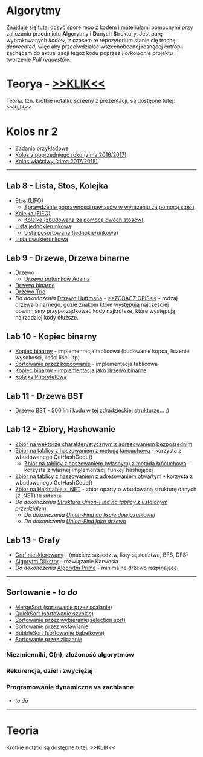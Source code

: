 # Algorytmy
Znajduje się tutaj dosyć spore repo z kodem i materiałami pomocnymi przy zaliczaniu przedmiotu **A**lgorytmy **i** **D**anych **S**truktury. Jest parę wybrakowanych *kodów*, z czasem te repozytorium stanie się trochę *deprecated*, więc aby przeciwdziałać wszechobecnej rosnącej entropii zachęcam do aktualizacji tegoż kodu poprzez *Forkowanie* projektu i tworzenie *Pull requestów*.

# **Teorya** - [>>KLIK<<](TEORYA.md)
Teoria, tzn. krótkie notatki, screeny z prezentacji, są dostępne tutej: [>>KLIK<<](TEORYA.md)

# **Kolos nr 2**
- [Zadania przykładowe](Kolos2_PrzykladoweZadania/)
- [Kolos z poprzedniego roku (zima 2016/2017)](Kolos2_ZPoprzedniegoRoku/)
- [Kolos właściwy (zima 2017/2018)](Kolos2_2018/)

______

## Lab 8 - Lista, Stos, Kolejka
- [Stos (LIFO)](StosLIFO/Program.cs)
    - [Sprawdzenie poprawności nawiasów w wyrażeniu za pomocą stosu](Stos-SprawdzeniePoprawnosciNawiasow/Program.cs)
- [Kolejka (FIFO)](KolejkaFIFO/Program.cs)
    - [Kolejka (zbudowana za pomocą dwóch stosów)](KolejkaNaDwaStosy/Program.cs)
- [Lista jednokierunkowa](ListaJednokierunkowa/Program.cs)
    - [Lista posortowana (jednokierunkowa)](ListaPosortowana/Program.cs)
- [Lista dwukierunkowa](ListaDwukierunkowa/Program.cs)


## Lab 9 - Drzewa, Drzewa binarne
- [Drzewo](Drzewo/Program.cs)
    - [Drzewo potomków Adama](DrzewoPotomkowAdama/Program.cs)
- [Drzewo binarne](DrzewoBinarne/Program.cs)
- [Drzewo Trie](DrzewoTrie/Program.cs)
- *Do dokończenia* [Drzewo Huffmana](DrzewoHuffmana/Program.cs) - [>>ZOBACZ OPIS<<](DrzewoHuffmana/README.md) - rodzaj drzewa binarnego, gdzie znakom które występują najczęściej powinniśmy przyporządkować kody najkrótsze, które występują najrzadziej kody dłuższe.


## Lab 10 - Kopiec binarny
- [Kopiec binarny](KopiecBinarny/Program.cs) - implementacja tablicowa (budowanie kopca, liczenie wysokości, ilości liści, itp)
- [Sortowanie przez kopcowanie](SortowaniePrzezKopcowanie/Program.cs) - implementacja tablicowa
- [Kopiec binarny - implementacja jako drzewo binarne](KopiecBinarnyJakoDrzewo/Program.cs)
- [Kolejka Priorytetowa](KolejkaPriorytetowa/Program.cs)


## Lab 11 - Drzewa BST
- [Drzewo BST](DrzewoBST/Program.cs) - 500 linii kodu w tej zdradzieckiej strukturze... ;)


## Lab 12 - Zbiory, Hashowanie
- [Zbiór na wektorze charakterystycznym z adresowaniem bezpośrednim](ZbiorNaWektorzeCharakterystycznym/Program.cs)
- [Zbiór na tablicy z haszowaniem z metodą łańcuchową](ZbiorHashowanieZMetLancuchowa/Program.cs) - korzysta z wbudowanego GetHashCode()
    - [Zbiór na tablicy z haszowaniem (własnym) z metodą łańcuchową](ZbiorZWlasnymHashemZMetLancuchowa/Program.cs) - korzysta z własnej implementacji funkcji hashującej
- [Zbiór na tablicy z haszowaniem z adresowaniem otwartym](ZbiorHashowanieZAdresowaniemOtwartym/Program.cs) - korzysta z wbudowanego GetHashCode()
- [Zbiór na Hashtable z .NET](ZbiorHashtable/Program.cs) - zbiór oparty o wbudowaną strukturę danych (z .NET) `Hashtable`
- *Do dokonczenia [Struktura Union-Find na tablicy z ustalonym przedziałem](#)*
    - *Do dokonczenia [Union-Find na liście dowiązaniowej](#)*
    - *Do dokonczenia [Union-Find jako drzewo](#)*

## Lab 13 - Grafy
- [Graf nieskierowany](Graf/Program.cs) - (macierz sąsiedztw, listy sąsiedztwa, BFS, DFS)
- [Algorytm Dijkstry](AlgorytmDijkstry/Program.cs) - rozwiązanie Karwosia
- *Do dokonczenia* [Algorytm Prima](#) - minimalne drzewo rozpinające

______

## Sortowanie - *to do*
- [MergeSort (sortowanie przez scalanie)](AlgorytmySortowania/MargeSort/Program.cs) 
- [QuickSort (sortowanie szybkie)](AlgorytmySortowania/QuickSort/Program.cs) 
- [Sortowanie przez wybieranie(selection sort)](AlgorytmySortowania/SortowaniePrzezWybieranie/Program.cs) 
- [Sortowanie przez wstawianie](AlgorytmySortowania/SortowaniePrzezWstawianie/Program.cs) 
- [BubbleSort (sortowanie bąbelkowe)](AlgorytmySortowania/BubbleSort/Program.cs) 
- [Sortowanie przez zliczanie](AlgorytmySortowania/SortowaniePrzezZliczanie/Program.cs) 

### Niezmienniki, O(n), złożoność algorytmów
### Rekurencja, dziel i zwyciężaj
### Programowanie dynamiczne vs zachłanne
- *to do*

______

# **Teoria**
Krótkie notatki są dostępne tutej: [>>KLIK<<](#)